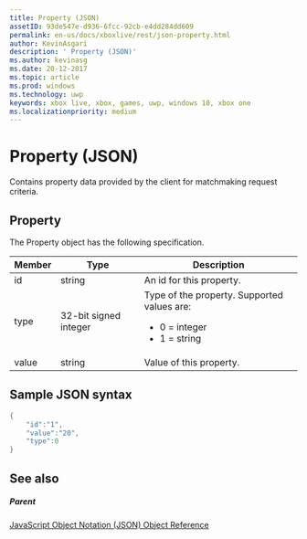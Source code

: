 ```yaml
---
title: Property (JSON)
assetID: 93de547e-d936-6fcc-92cb-e4dd284dd609
permalink: en-us/docs/xboxlive/rest/json-property.html
author: KevinAsgari
description: ' Property (JSON)'
ms.author: kevinasg
ms.date: 20-12-2017
ms.topic: article
ms.prod: windows
ms.technology: uwp
keywords: xbox live, xbox, games, uwp, windows 10, xbox one
ms.localizationpriority: medium
---
```



# Property (JSON)
Contains property data provided by the client for matchmaking request criteria.
<a id="ID4EN"></a>


## Property

The Property object has the following specification.

| Member| Type| Description|
| --- | --- | --- |
| id| string| An id for this property.|
| type| 32-bit signed integer | Type of the property. Supported values are: <ul><li>0 = integer</li><li>1 = string</li></ul>| 
| value| string| Value of this property.|

<a id="ID4EGC"></a>


## Sample JSON syntax


```cpp
{
    "id":"1",
    "value":"20",
    "type":0
}

```


<a id="ID4EPC"></a>


## See also

<a id="ID4ERC"></a>


##### Parent

[JavaScript Object Notation (JSON) Object Reference](atoc-xboxlivews-reference-json.md)
